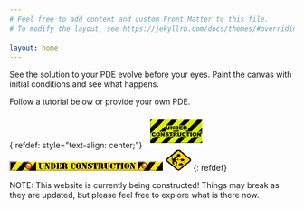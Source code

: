 ```yaml
---
# Feel free to add content and custom Front Matter to this file.
# To modify the layout, see https://jekyllrb.com/docs/themes/#overriding-theme-defaults

layout: home
---
```


See the solution to your PDE evolve before your eyes. Paint the canvas with initial conditions and see what happens.

Follow a tutorial below or provide your own PDE.

{:refdef: style="text-align: center;"}
![Under construction](/assets/images/construction3.gif)
![Under construction](/assets/images/construction.gif)
![Under construction](/assets/images/construction2.gif)
{: refdef}

NOTE: This website is currently being constructed! Things may break as they are updated, but please feel free to explore what is there now.

